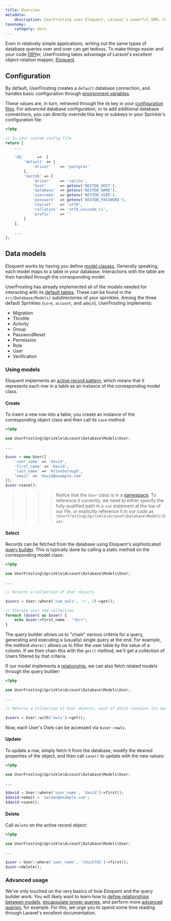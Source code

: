 ```yaml
---
title: Overview
metadata:
    description: UserFrosting uses Eloquent, Laravel's powerful ORM, to provide a fluent query builder and active record layer on top of your database.
taxonomy:
    category: docs
---
```


Even in relatively simple applications, writing out the same types of database queries over and over can get tedious.  To make things easier and your code [DRY](https://en.wikipedia.org/wiki/Don't_repeat_yourself)er, UserFrosting takes advantage of Laravel's excellent object-relation mapper, [Eloquent](https://laravel.com/docs/5.4/eloquent#introduction).

## Configuration

By default, UserFrosting creates a `default` database connection, and handles basic configuration through [environment variables](/configuration/environment-vars).

These values are, in turn, retrieved through the `db` key in your [configuration files](/configuration/config-files).  For advanced database configuration, or to add additional database connections, you can directly override this key or subkeys in your Sprinkle's configuration file:

```php
<?php

// In your custom config file
return [
    ...
    
    'db'      =>  [
        'default' => [
            'driver'    => 'postgres'
        ],
        'nestdb' => [
            'driver'    => 'sqlite',
            'host'      => getenv('NESTDB_HOST'),
            'database'  => getenv('NESTDB_NAME'),
            'username'  => getenv('NESTDB_USER'),
            'password'  => getenv('NESTDB_PASSWORD'),
            'charset'   => 'utf8',
            'collation' => 'utf8_unicode_ci',
            'prefix'    => ''
        ]
    ],
    
    ...
];
```

## Data models

Eloquent works by having you define [model classes](https://laravel.com/docs/5.4/eloquent#eloquent-model-conventions).  Generally speaking, each model maps to a table in your database.  Interactions with the table are then handled through the corresponding model.

UserFrosting has already implemented all of the models needed for interacting with its [default tables](/database/default-tables).  These can be found in the `src/Database/Models/` subdirectories of your sprinkles.  Among the three default Sprinkles (`core`, `account`, and `admin`), UserFrosting implements:

- Migration
- Throttle
- Activity
- Group
- PasswordReset
- Permission
- Role
- User
- Verification

### Using models

Eloquent implements an [active record pattern](https://en.wikipedia.org/wiki/Active_record_pattern), which means that it represents each row in a table as an instance of the corresponding model class.

#### Create

To insert a new row into a table, you create an instance of the corresponding object class and then call its `save` method:

```php
<?php

use UserFrosting\Sprinkle\Account\Database\Models\User;

...

$user = new User([
    'user_name' => 'david',
    'first_name' => 'David',
    'last_name' => 'Attenborough',
    'email' => 'david@example.com'
]);
$user->save();
```

>>>> Notice that the `User` class is in a [namespace](http://php.net/manual/en/language.namespaces.rationale.php).  To reference it correctly, we need to either specify the fully qualified path in a `use` statement at the top of our file, or explicitly reference it in our code as `\UserFrosting\Sprinkle\Account\Database\Models\User`.

#### Select

Records can be fetched from the database using Eloquent's sophisticated [query builder](https://laravel.com/docs/5.4/eloquent#retrieving-models).  This is typically done by calling a static method on the corresponding model class:

```php
<?php

use UserFrosting\Sprinkle\Account\Database\Models\User;

...

// Returns a Collection of User objects

$users = User::where('num_owls', '>', 2)->get();

// Iterate over the collection
foreach ($users as $user) {
    echo $user->first_name . "<br>";
}
```

The query builder allows us to "chain" various criteria for a query, generating and executing a (usually) single query at the end. For example, the method `where()` allows us to filter the user table by the value of a column. If we then chain this with the `get()` method, we'll get a collection of Users filtered by that criteria.

If our model implements a [relationship](https://laravel.com/docs/5.4/eloquent-relationships), we can also fetch related models through the query builder:

```php
<?php

use UserFrosting\Sprinkle\Account\Database\Models\User;

...

// Returns a Collection of User objects, each of which contains its own Collection of Owls

$users = User::with('owls')->get();

```

Now, each User's Owls can be accessed via `$user->owls`.

#### Update

To update a row, simply fetch it from the database, modify the desired properties of the object, and then call `save()` to update with the new values:

```php
<?php

use UserFrosting\Sprinkle\Account\Database\Models\User;

...

$david = User::where('user_name', 'david')->first();
$david->email = 'owlman@example.com';
$david->save();

```

#### Delete

Call `delete` on the active record object:

```php
<?php

use UserFrosting\Sprinkle\Account\Database\Models\User;

...

$user = User::where('user_name', 'chuck703')->first();
$user->delete();

```

### Advanced usage

We've only touched on the very basics of how Eloquent and the query builder work.  You will likely want to learn how to [define relationships between models](https://laravel.com/docs/5.4/eloquent-relationships), [encapsulate longer queries](https://laravel.com/docs/5.4/eloquent#local-scopes), and perform more [advanced queries](https://laravel.com/docs/5.4/queries), for example.  For this, we urge you to spend some time reading through Laravel's excellent documentation.
